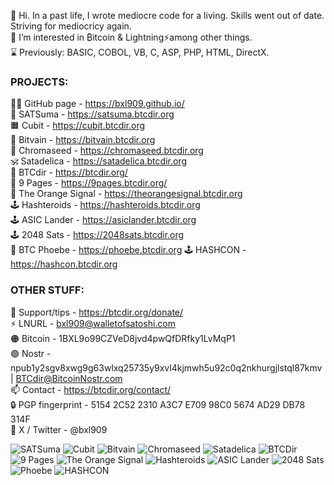 👋 Hi. In a past life, I wrote mediocre code for a living. Skills went out of date. Striving for mediocricy again.  
👀 I’m interested in ₿itcoin & Lightning⚡among other things.  
⌛ Previously: BASIC, COBOL, VB, C, ASP, PHP, HTML, DirectX.  
### PROJECTS:  
🧑‍💻 GitHub page - https://bxl909.github.io/  
🍊 SATSuma - https://satsuma.btcdir.org  
🟧 Cubit - https://cubit.btcdir.org  
🦚 Bitvain - https://bitvain.btcdir.org  
🎨 Chromaseed - https://chromaseed.btcdir.org  
🕉️ Satadelica - https://satadelica.btcdir.org  
📂 BTCdir - https://btcdir.org/  
📃 9 Pages - https://9pages.btcdir.org/  
📰 The Orange Signal - https://theorangesignal.btcdir.org  
🕹️ Hashteroids - https://hashteroids.btcdir.org  
🕹️ ASIC Lander - https://asiclander.btcdir.org  
🕹️ 2048 Sats - https://2048sats.btcdir.org  
🐝 BTC Phoebe - https://phoebe.btcdir.org
🕹️ HASHCON - https://hashcon.btcdir.org
 
### OTHER STUFF:  
🧡 Support/tips - https://btcdir.org/donate/  
⚡ LNURL - bxl909@walletofsatoshi.com  
🟠 Bitcoin - 1BXL9o99CZVeD8jvd4pwQfDRfky1LvMqP1  
🟣 Nostr - npub1y2sgv8xwg9g63wlxq25735y9xvl4kjmwh5u92c0q2nkhurgjlstql87kmv | BTCdir@BitcoinNostr.com  
📫 Contact - https://btcdir.org/contact/  
🔒 PGP fingerprint - 5154 2C52 2310 A3C7 E709 98C0 5674 AD29 DB78 314F  
🐥 X / Twitter - @bxl909  

![SATSuma](https://btcdir.org/github_buttons/SatsumaButton.png) ![Cubit](https://btcdir.org/github_buttons/CubitButton.png) ![Bitvain](https://btcdir.org/github_buttons/BitvainButtonBlack.png) ![Chromaseed](https://btcdir.org/github_buttons/chromassedButton.png) ![Satadelica](https://btcdir.org/github_buttons/satadelicaButton.png) ![BTCDir](https://btcdir.org/github_buttons/BTCdirButton.png) ![9 Pages](https://btcdir.org/github_buttons/9PagesButton.png) ![The Orange Signal](https://btcdir.org/github_buttons/OrangeSignalButton.png) ![Hashteroids](https://btcdir.org/github_buttons/HashteroidsButton.png) ![ASIC Lander](https://btcdir.org/github_buttons/ASICLanderButton.png) ![2048 Sats](https://btcdir.org/github_buttons/2048SatsButton.png) ![Phoebe](https://btcdir.org/github_buttons/BTCPhoebeButton.png) ![HASHCON](https://btcdir.org/github_buttons/HASHCONButton.png)



<!---
BXL909/BXL909 is a ✨ special ✨ repository because its `README.md` (this file) appears on your GitHub profile.
You can click the Preview link to take a look at your changes.
--->

